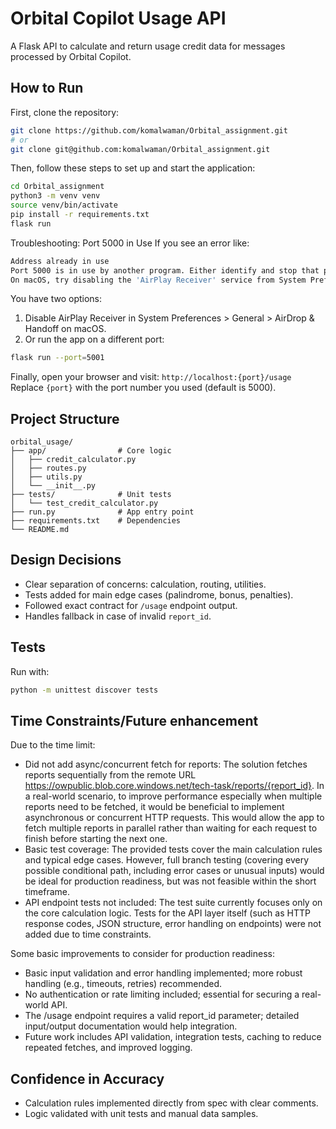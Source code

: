 # Orbital Copilot Usage API

A Flask API to calculate and return usage credit data for messages processed by Orbital Copilot.

## How to Run

First, clone the repository:

```bash
git clone https://github.com/komalwaman/Orbital_assignment.git
# or
git clone git@github.com:komalwaman/Orbital_assignment.git
```

Then, follow these steps to set up and start the application:

```bash
cd Orbital_assignment
python3 -m venv venv
source venv/bin/activate
pip install -r requirements.txt
flask run
```

Troubleshooting: Port 5000 in Use
If you see an error like:

```bash
Address already in use
Port 5000 is in use by another program. Either identify and stop that program, or start the server with a different port.
On macOS, try disabling the 'AirPlay Receiver' service from System Preferences -> General -> AirDrop & Handoff.
```

You have two options:

1. Disable AirPlay Receiver in System Preferences > General > AirDrop & Handoff on macOS.
2. Or run the app on a different port:

```bash
flask run --port=5001
```

Finally, open your browser and visit: `http://localhost:{port}/usage` 
Replace `{port}` with the port number you used (default is 5000).

## Project Structure

```
orbital_usage/
├── app/                # Core logic
│   ├── credit_calculator.py
│   ├── routes.py
│   ├── utils.py
│   └── __init__.py
├── tests/              # Unit tests
│   └── test_credit_calculator.py
├── run.py              # App entry point
├── requirements.txt    # Dependencies
└── README.md
```

## Design Decisions

- Clear separation of concerns: calculation, routing, utilities.
- Tests added for main edge cases (palindrome, bonus, penalties).
- Followed exact contract for `/usage` endpoint output.
- Handles fallback in case of invalid `report_id`.

## Tests

Run with:
```bash
python -m unittest discover tests
```

## Time Constraints/Future enhancement

Due to the time limit:
- Did not add async/concurrent fetch for reports: The solution fetches reports sequentially from the remote URL https://owpublic.blob.core.windows.net/tech-task/reports/{report_id}. In a real-world scenario, to improve performance especially when multiple reports need to be fetched, it would be beneficial to implement asynchronous or concurrent HTTP requests. This would allow the app to fetch multiple reports in parallel rather than waiting for each request to finish before starting the next one.
- Basic test coverage: The provided tests cover the main calculation rules and typical edge cases. However, full branch testing (covering every possible conditional path, including error cases or unusual inputs) would be ideal for production readiness, but was not feasible within the short timeframe.
- API endpoint tests not included: The test suite currently focuses only on the core calculation logic. Tests for the API layer itself (such as HTTP response codes, JSON structure, error handling on endpoints) were not added due to time constraints.

Some basic improvements to consider for production readiness:

- Basic input validation and error handling implemented; more robust handling (e.g., timeouts, retries) recommended.
- No authentication or rate limiting included; essential for securing a real-world API.
- The /usage endpoint requires a valid report_id parameter; detailed input/output documentation would help integration.
- Future work includes API validation, integration tests, caching to reduce repeated fetches, and improved logging.

## Confidence in Accuracy

- Calculation rules implemented directly from spec with clear comments.
- Logic validated with unit tests and manual data samples.
